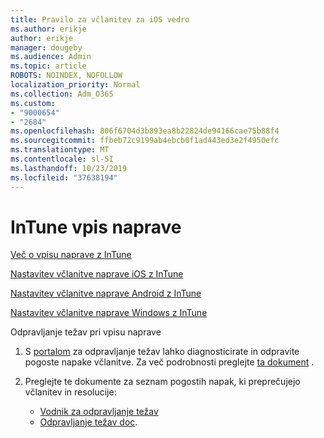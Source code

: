 ```yaml
---
title: Pravilo za včlanitev za iOS vedro
ms.author: erikje
author: erikje
manager: dougeby
ms.audience: Admin
ms.topic: article
ROBOTS: NOINDEX, NOFOLLOW
localization_priority: Normal
ms.collection: Adm_O365
ms.custom:
- "9000654"
- "2684"
ms.openlocfilehash: 806f6704d3b893ea8b22824de94166cae75b88f4
ms.sourcegitcommit: ffbeb72c9199ab4ebcb0f1ad443ed3e2f4950efc
ms.translationtype: MT
ms.contentlocale: sl-SI
ms.lasthandoff: 10/23/2019
ms.locfileid: "37638194"
---
```

# <a name="intune-device-enrollment"></a>InTune vpis naprave

[Več o vpisu naprave z InTune](https://docs.microsoft.com/intune/enrollment/device-enrollment)

[Nastavitev včlanitve naprave iOS z InTune](https://docs.microsoft.com/intune/enrollment/ios-enroll)

[Nastavitev včlanitve naprave Android z InTune](https://docs.microsoft.com/intune/android-enroll)

[Nastavitev včlanitve naprave Windows z InTune](https://docs.microsoft.com/intune/windows-enroll)

Odpravljanje težav pri vpisu naprave

1. S [portalom](https://devicemanagement.microsoft.com/#blade/Microsoft_Intune_DeviceSettings/TroubleshootBlade) za odpravljanje težav lahko diagnosticirate in odpravite pogoste napake včlanitve. Za več podrobnosti preglejte [ta dokument](https://docs.microsoft.com/intune/help-desk-operators) .

2. Preglejte te dokumente za seznam pogostih napak, ki preprečujejo včlanitev in resolucije:
    - [Vodnik za odpravljanje težav](https://support.microsoft.com/help/4469913/troubleshooting-windows-device-enrollment-problems-in-microsoft-intune)
    - [Odpravljanje težav doc](https://docs.microsoft.com/intune/troubleshoot-device-enrollment-in-intune).
